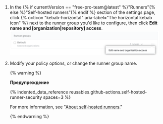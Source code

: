1. In the {% if currentVersion == "free-pro-team@latest" %}"Runners"{% else %}"Self-hosted runners"{% endif %} section of the settings page, click {% octicon "kebab-horizontal" aria-label="The horizontal kebab icon" %} next to the runner group you'd like to configure, then click **Edit name and [organization|repository] access**. ![Manage repository permissions](/assets/images/help/settings/actions-runner-manage-permissions.png)
1. Modify your policy options, or change the runner group name.

   {% warning %}

   **Предупреждение**

   {% indented_data_reference reusables.github-actions.self-hosted-runner-security spaces=3 %}

   For more information, see "[About self-hosted runners](/actions/hosting-your-own-runners/about-self-hosted-runners#self-hosted-runner-security-with-public-repositories)."

   {% endwarning %}
